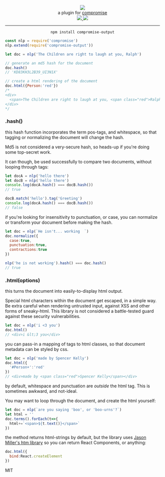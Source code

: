 <div align="center">
  <img src="https://cloud.githubusercontent.com/assets/399657/23590290/ede73772-01aa-11e7-8915-181ef21027bc.png" />

  <div>a plugin for <a href="https://github.com/spencermountain/compromise/">compromise</a></div>
  
  <!-- npm version -->
  <a href="https://npmjs.org/package/compromise-output">
    <img src="https://img.shields.io/npm/v/compromise-output.svg?style=flat-square" />
  </a>
  
  <!-- file size -->
  <a href="https://unpkg.com/spacetime/builds/compromise-output.min.js">
    <img src="https://badge-size.herokuapp.com/spencermountain/compromise-output/master/builds/compromise-output.min.js" />
  </a>
   <hr/>
</div>

<div align="center">
  <code>npm install compromise-output</code>
</div>

```js
const nlp = require('compromise')
nlp.extend(require('compromise-output'))

let doc = nlp('The Children are right to laugh at you, Ralph')

// generate an md5 hash for the document
doc.hash()
// 'KD83KH3L2B39_UI3N1X'

// create a html rendering of the document
doc.html({Person:'red'})
/*
<div>
  <span>The Children are right to laugh at you, <span class="red">Ralph</span></span>
</div>
*/
```

### .hash()
this hash function incorporates the term pos-tags, and whitespace, so that tagging or normalizing the document will change the hash.

Md5 is not considered a very-secure hash, so heads-up if you're doing some top-secret work.

It can though, be used successfully to compare two documents, without looping through tags:
```js
let docA = nlp('hello there')
let docB = nlp('hello there')
console.log(docA.hash() === docB.hash())
// true

docB.match('hello').tag('Greeting')
console.log(docA.hash() === docB.hash())
// false
```

if you're looking for insensitivity to punctuation, or case, you can normalize or transform your document before making the hash.
```js
let doc = nlp(`He isn't... working  `)
doc.normalize({
  case:true,
  punctuation:true,
  contractions:true
})

nlp('he is not working').hash() === doc.hash()
// true
```

### .html(options)
this turns the document into easily-to-display html output.

Special html characters within the document get escaped, in a simple way. Be extra careful when rendering untrusted input, against XSS and other forms of sneaky-html. This library is not considered a battle-tested guard against these security vulnerabilities.
```js
let doc = nlp('i <3 you')
doc.html()
// <div>i &lt;3 you</div>
```

you can pass-in a mapping of tags to html classes, so that document metadata can be styled by css.
```js
let doc = nlp('made by Spencer Kelly')
doc.html({
  '#Person+':'red'
})
// <div>made by <span class="red">Spencer Kelly</span></div>
```

by default, whitespace and punctuation are *outside* the html tag. This is sometimes awkward, and not-ideal.

You may want to loop through the document, and create the html yourself:
```js
let doc = nlp(`are you saying 'boo', or 'boo-urns'?`)
let html = ''
doc.terms().forEach(t=>{
  html+=`<span>${t.text()}</span>`
})
```


the method returns html-strings by default, but the library uses [Jason Miller's htm library](https://github.com/developit/htm) so you can return React Components, or anything:
```js
doc.html({
  bind:React.createElement
})
```

MIT